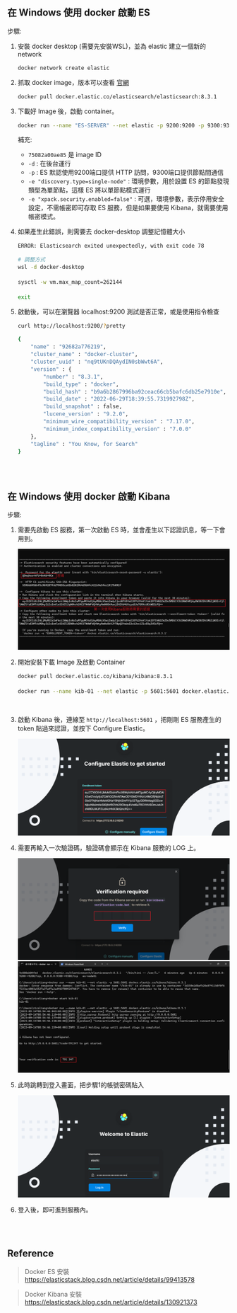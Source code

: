 ## 在 Windows 使用 docker 啟動 ES

步驟: 

1. 安裝 docker desktop (需要先安裝WSL)，並為 elastic 建立一個新的 network

    ```sh
    docker network create elastic
    ```

2. 抓取 docker image，版本可以查看 [官網](https://www.docker.elastic.co/r/elasticsearch)

    ```sh
    docker pull docker.elastic.co/elasticsearch/elasticsearch:8.3.1
    ```

3. 下載好 Image 後，啟動 container。

    ```sh
    docker run --name "ES-SERVER" --net elastic -p 9200:9200 -p 9300:9300 -t docker.elastic.co/elasticsearch/ -e "discovery.type=single-node" elasticsearch:8.3.1
    ```

    補充: 

    * `75082a00ae85` 是 image ID
    * `-d` : 在後台運行
    * `-p` : ES 默認使用9200端口提供 HTTP 訪問，9300端口提供節點間通信
    * `-e "discovery.type=single-node"` : 環境參數，用於設置 ES 的節點發現類型為單節點，這樣 ES 將以單節點模式運行
    * `-e "xpack.security.enabled=false"` : 可選，環境參數，表示停用安全設定，不需帳密即可存取 ES 服務，但是如果要使用 Kibana，就需要使用帳密模式。

4. 如果產生此錯誤，則需要去 docker-desktop 調整記憶體大小

    ```sh
    ERROR: Elasticsearch exited unexpectedly, with exit code 78
    ```

    ```sh
    # 調整方式
    wsl -d docker-desktop

    sysctl -w vm.max_map_count=262144

    exit
    ```

5. 啟動後，可以在瀏覽器 localhost:9200 測試是否正常，或是使用指令檢查

    ```sh
    curl http://localhost:9200/?pretty
    ```
    ```sh
    {
        "name" : "92682a776219",
        "cluster_name" : "docker-cluster",
        "cluster_uuid" : "nq9tUKnDQAydIN0sbWwt6A",
        "version" : {
            "number" : "8.3.1",
            "build_type" : "docker",
            "build_hash" : "b9a6b2867996ba92ceac66cb5bafc6db25e7910e",
            "build_date" : "2022-06-29T18:39:55.731992798Z",
            "build_snapshot" : false,
            "lucene_version" : "9.2.0",
            "minimum_wire_compatibility_version" : "7.17.0",
            "minimum_index_compatibility_version" : "7.0.0"
        },
        "tagline" : "You Know, for Search"
    }
    ```


<br/>

<br/>

## 在 Windows 使用 docker 啟動 Kibana

步驟: 

1. 需要先啟動 ES 服務，第一次啟動 ES 時，並會產生以下認證訊息，等一下會用到。

    <img src='../../_image/Snipaste_2023-09-14_16-52-34.png'>

    <br>

2. 開始安裝下載 Image 及啟動 Container

    ```sh
    docker pull docker.elastic.co/kibana/kibana:8.3.1

    docker run --name kib-01 --net elastic -p 5601:5601 docker.elastic.co/kibana/kibana:8.3.1
    ```

    <br>


3. 啟動 Kibana 後，連線至 `http://localhost:5601` ，把剛剛 ES 服務產生的 token 貼過來認證，並按下 Configure Elastic。

    <img src='../../_image/Snipaste_2023-09-14_17-04-20.png'>

    <br/>

4. 需要再輸入一次驗證碼，驗證碼會顯示在 Kibana 服務的 LOG 上。

    <img src='../../_image/Snipaste_2023-09-14_17-06-18.png'> 

    <br/>

    <img src='../../_image/Snipaste_2023-09-14_17-06-45.png'> 

    <br/>

5. 此時跳轉到登入畫面，把步驟1的帳號密碼貼入

    <img src='../../_image/Snipaste_2023-09-14_17-12-34.png'> 

    <br/>

6. 登入後，即可進到服務內。


<br/>

<br/>

## Reference

> Docker ES 安裝 https://elasticstack.blog.csdn.net/article/details/99413578

> Docker Kibana 安裝 https://elasticstack.blog.csdn.net/article/details/130921373